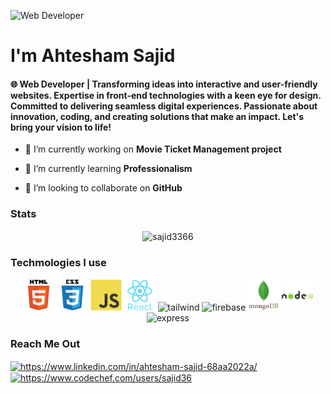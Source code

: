 ![Web Developer](https://media.licdn.com/dms/image/D5616AQGTVCgXD7n13A/profile-displaybackgroundimage-shrink_350_1400/0/1700324172365?e=1706140800&v=beta&t=V7Nm7yK4YGV9D6suAAVobB_rBjqu02wiRn7W5rkD2EQ)
<h1>I'm Ahtesham Sajid</h1>
<h4>🌐 Web Developer | Transforming ideas into interactive and user-friendly websites. Expertise in front-end technologies with a keen eye for design. Committed to delivering seamless digital experiences. Passionate about innovation, coding, and creating solutions that make an impact. Let's bring your vision to life!</h4>


- 🔭 I’m currently working on **Movie Ticket Management project**

- 🌱 I’m currently learning **Professionalism**

- 👯 I’m looking to collaborate on **GitHub**

<h3>Stats</h3>
<p align="center"><img align="center" src="https://github-readme-streak-stats.herokuapp.com/?user=sajid3366&" alt="sajid3366" /></p>

<h3 align="left">Techmologies I use</h3>
<p align="center" margin-right="5px">
  <img src="https://raw.githubusercontent.com/devicons/devicon/master/icons/html5/html5-original-wordmark.svg" alt="html5" width="50" height="50"/>
  <img src="https://raw.githubusercontent.com/devicons/devicon/master/icons/css3/css3-original-wordmark.svg" alt="css3" width="50" height="50"/>
  <img src="https://raw.githubusercontent.com/devicons/devicon/master/icons/javascript/javascript-original.svg" alt="javascript" width="50" height="50"/>
  <img src="https://raw.githubusercontent.com/devicons/devicon/master/icons/react/react-original-wordmark.svg" alt="react" width="50" height="50"/>
  <img src="https://www.vectorlogo.zone/logos/tailwindcss/tailwindcss-icon.svg" alt="tailwind" width="50" height="50"/>
  <img src="https://www.vectorlogo.zone/logos/firebase/firebase-icon.svg" alt="firebase" width="50" height="50"/>
  <img src="https://raw.githubusercontent.com/devicons/devicon/master/icons/mongodb/mongodb-original-wordmark.svg" alt="mongodb" width="50" height="50"/>
  <img src="https://raw.githubusercontent.com/devicons/devicon/master/icons/nodejs/nodejs-original-wordmark.svg" alt="nodejs" width="50" height="50"/>
  <img src="https://www.vectorlogo.zone/logos/expressjs/expressjs-icon.svg" alt="express" color="white" width="50" height="50"/>
</p>


<h3 align="left">Reach Me Out</h3>
<p align="left">
<a href="https://linkedin.com/in/https://www.linkedin.com/in/ahtesham-sajid-68aa2022a/" target="blank"><img align="center" src="https://raw.githubusercontent.com/rahuldkjain/github-profile-readme-generator/master/src/images/icons/Social/linked-in-alt.svg" alt="https://www.linkedin.com/in/ahtesham-sajid-68aa2022a/" height="30" width="40" /></a>
<a href="https://www.codechef.com/users/https://www.codechef.com/users/sajid36" target="blank"><img align="center" src="https://cdn.jsdelivr.net/npm/simple-icons@3.1.0/icons/codechef.svg" alt="https://www.codechef.com/users/sajid36" height="30" width="40" /></a>
</p>




